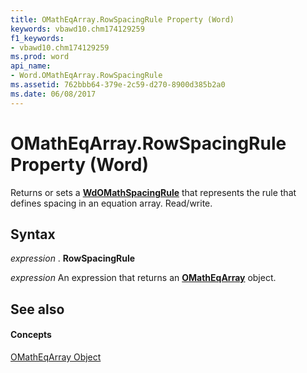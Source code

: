 ```yaml
---
title: OMathEqArray.RowSpacingRule Property (Word)
keywords: vbawd10.chm174129259
f1_keywords:
- vbawd10.chm174129259
ms.prod: word
api_name:
- Word.OMathEqArray.RowSpacingRule
ms.assetid: 762bbb64-379e-2c59-d270-8900d385b2a0
ms.date: 06/08/2017
---
```



# OMathEqArray.RowSpacingRule Property (Word)

Returns or sets a  **[WdOMathSpacingRule](Word.WdOMathSpacingRule.md)** that represents the rule that defines spacing in an equation array. Read/write.


## Syntax

 _expression_ . **RowSpacingRule**

 _expression_ An expression that returns an **[OMathEqArray](Word.OMathEqArray.md)** object.


## See also


#### Concepts


[OMathEqArray Object](Word.OMathEqArray.md)

